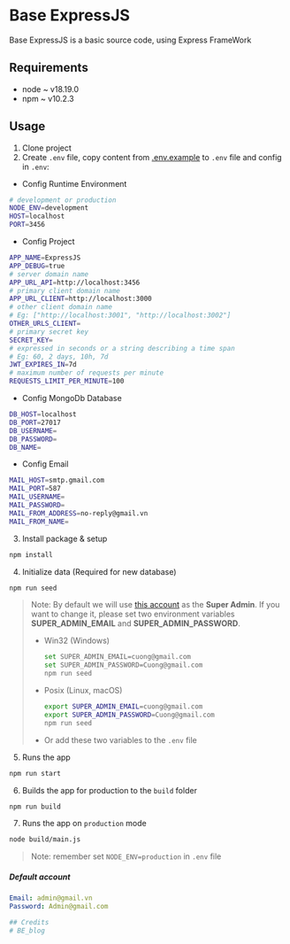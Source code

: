 # Base ExpressJS

Base ExpressJS is a basic source code, using Express FrameWork

## Requirements

-   node ~ v18.19.0
-   npm ~ v10.2.3

## Usage

1. Clone project
2. Create `.env` file, copy content from [.env.example](./.env.example) to `.env` file and config in `.env`:

-   Config Runtime Environment

```bash
# development or production
NODE_ENV=development
HOST=localhost
PORT=3456
```

-   Config Project

```bash
APP_NAME=ExpressJS
APP_DEBUG=true
# server domain name
APP_URL_API=http://localhost:3456
# primary client domain name
APP_URL_CLIENT=http://localhost:3000
# other client domain name
# Eg: ["http://localhost:3001", "http://localhost:3002"]
OTHER_URLS_CLIENT=
# primary secret key
SECRET_KEY=
# expressed in seconds or a string describing a time span
# Eg: 60, 2 days, 10h, 7d
JWT_EXPIRES_IN=7d
# maximum number of requests per minute
REQUESTS_LIMIT_PER_MINUTE=100
```

-   Config MongoDb Database

```bash
DB_HOST=localhost
DB_PORT=27017
DB_USERNAME=
DB_PASSWORD=
DB_NAME=
```

-   Config Email

```bash
MAIL_HOST=smtp.gmail.com
MAIL_PORT=587
MAIL_USERNAME=
MAIL_PASSWORD=
MAIL_FROM_ADDRESS=no-reply@gmail.vn
MAIL_FROM_NAME=
```

3. Install package & setup

```bash
npm install
```

4. Initialize data (Required for new database)

```bash
npm run seed
```

> Note: By default we will use [this account](#default-account) as the **Super Admin**.
> If you want to change it, please set two environment variables **SUPER_ADMIN_EMAIL** and **SUPER_ADMIN_PASSWORD**.
>
> -   Win32 (Windows)
>     ```bash
>     set SUPER_ADMIN_EMAIL=cuong@gmail.com
>     set SUPER_ADMIN_PASSWORD=Cuong@gmail.com
>     npm run seed
>     ```
> -   Posix (Linux, macOS)
>     ```bash
>     export SUPER_ADMIN_EMAIL=cuong@gmail.com
>     export SUPER_ADMIN_PASSWORD=Cuong@gmail.com
>     npm run seed
>     ```
> -   Or add these two variables to the `.env` file

5. Runs the app

```bash
npm run start
```

6. Builds the app for production to the `build` folder

```bash
npm run build
```

7. Runs the app on `production` mode

```bash
node build/main.js
```

> Note: remember set `NODE_ENV=production` in `.env` file

##### Default account

```yaml
Email: admin@gmail.vn
Password: Admin@gmail.com

## Credits
#   B E _ b l o g  
 